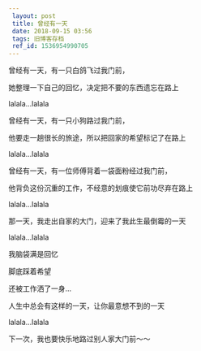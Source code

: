```yaml
---
 layout: post
 title: 曾经有一天
 date: 2018-09-15 03:56
 tags: 旧博客存档
 ref_id: 1536954990705
---
```

曾经有一天，有一只白鸽飞过我门前，

她整理一下自己的回忆，决定把不要的东西遗忘在路上

lalala...lalala



曾经有一天，有一只小狗路过我门前，

他要走一趟很长的旅途，所以把回家的希望标记了在路上

lalala...lalala



曾经有一天，有一位师傅背着一袋面粉经过我门前，

他背负这份沉重的工作，不经意的划痕使它前功尽弃在路上

lalala...lalala



那一天，我走出自家的大门，迎来了我此生最倒霉的一天

lalala...lalala

我脑袋满是回忆

脚底踩着希望

还被工作洒了一身...



人生中总会有这样的一天，让你最意想不到的一天

lalala...lalala

下一次，我也要快乐地路过别人家大门前～～

